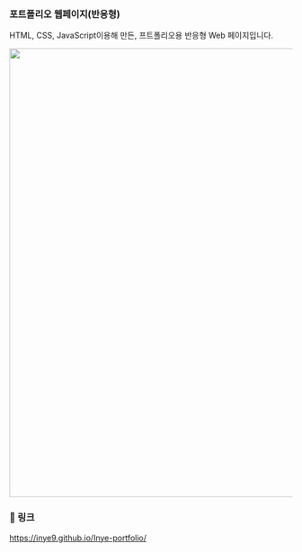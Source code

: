 ### 포트폴리오 웹페이지(반응형)

HTML, CSS, JavaScript이용해 만든, 프트폴리오용 반응형 Web 페이지입니다.


<img width="800" src="https://user-images.githubusercontent.com/96094277/145998427-78b0c840-3d01-48ff-8359-1405ee163a25.gif">


### 📎 링크 
https://inye9.github.io/Inye-portfolio/
